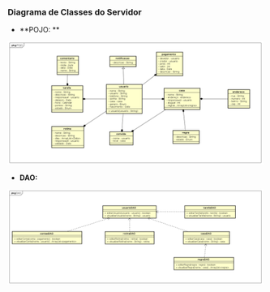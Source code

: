 ### Diagrama de Classes do Servidor

* **POJO: **

![pojo](../images/class_diagram_POJO.png)

* **DAO:**

![dao](../images/class_diagram_DAO.png)

